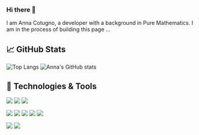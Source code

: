 ### Hi there 👋

I am Anna Cotugno, a developer with a background in Pure Mathematics. I am in the process of building this page ...

<!--
![Jokes Card](https://readme-jokes.vercel.app/api)
-->
## &#x1f4c8; GitHub Stats

![Top Langs](https://github-readme-stats.vercel.app/api/top-langs/?username=amgc3&langs_count=8&theme=vue-dark)
![Anna's GitHub stats](https://github-readme-stats.vercel.app/api?username=amgc3&count_private=true&show_icons=true&theme=vue-dark)



## 🔧 Technologies & Tools

![](https://img.shields.io/badge/Editor-IntelliJ_IDEA-informational?style=flat&logo=intellij-idea&logoColor=white&color=2bbc8a)
![](https://img.shields.io/badge/Editor-Visual_Studio_Code-informational?style=flat&logo=visual-studio-code&logoColor=white&color=2bbc8a)
![](https://img.shields.io/badge/Editor-PyCharm-informational?style=flat&logo=pycharm&logoColor=white&color=2bbc8a)
<!-- ![](https://img.shields.io/badge/Code-Python-informational?style=flat&logo=python&logoColor=white&color=2bbc8a)-->
![](https://img.shields.io/badge/Code-Ruby-informational?style=flat&logo=ruby&logoColor=white&color=2bbc8a)
![](https://img.shields.io/badge/Code-JavaScript-informational?style=flat&logo=javascript&logoColor=white&color=2bbc8a)
![](https://img.shields.io/badge/Code-Node.js-informational?style=flat&logo=node.js&logoColor=white&color=2bbc8a)
![](https://img.shields.io/badge/Code-Java-informational?style=flat&logo=java&logoColor=white&color=2bbc8a)
![](https://img.shields.io/badge/Code-React-informational?style=flat&logo=react&logoColor=white&color=2bbc8a)
<!-- ![](https://img.shields.io/badge/Code-Angular-informational?style=flat&logo=angular&logoColor=white&color=2bbc8a)-->
<!-- ![](https://img.shields.io/badge/Code-Haskell-informational?style=flat&logo=haskell&logoColor=white&color=2bbc8a) -->
<!-- ![](https://img.shields.io/badge/Code-Vue-informational?style=flat&logo=vue.js&logoColor=white&color=2bbc8a) -->
![](https://img.shields.io/badge/Tools-PostgreSQL-informational?style=flat&logo=postgresql&logoColor=white&color=2bbc8a)
![](https://img.shields.io/badge/Tools-Jest-informational?style=flat&logo=jest&logoColor=white&color=2bbc8a)
<!-- ![](https://img.shields.io/badge/Tools-MongoDB-informational?style=flat&logo=mongodb&logoColor=white&color=2bbc8a) -->

<!--
**amgc3/amgc3** is a ✨ _special_ ✨ repository because its `README.md` (this file) appears on your GitHub profile.

Here are some ideas to get you started:

- 🔭 I’m currently working on ...
- 🌱 I’m currently learning ...
- 👯 I’m looking to collaborate on ...
- 🤔 I’m looking for help with ...
- 💬 Ask me about ...
- 📫 How to reach me: ...
- 😄 Pronouns: ...
- ⚡ Fun fact: ...
-->
